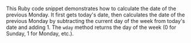 This Ruby code snippet demonstrates how to calculate the date of the previous Monday. It first gets today's date, then calculates the date of the previous Monday by subtracting the current day of the week from today's date and adding 1.  The `wday` method returns the day of the week (0 for Sunday, 1 for Monday, etc.).